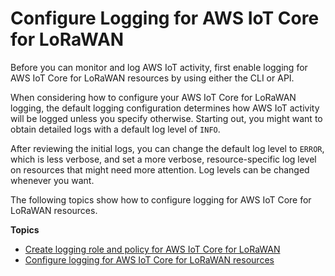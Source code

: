 # Configure Logging for AWS IoT Core for LoRaWAN<a name="connect-iot-lorawan-configure-logging"></a>

Before you can monitor and log AWS IoT activity, first enable logging for AWS IoT Core for LoRaWAN resources by using either the CLI or API\.

When considering how to configure your AWS IoT Core for LoRaWAN logging, the default logging configuration determines how AWS IoT activity will be logged unless you specify otherwise\. Starting out, you might want to obtain detailed logs with a default log level of `INFO`\.

After reviewing the initial logs, you can change the default log level to `ERROR`, which is less verbose, and set a more verbose, resource\-specific log level on resources that might need more attention\. Log levels can be changed whenever you want\.

The following topics show how to configure logging for AWS IoT Core for LoRaWAN resources\.

**Topics**
+ [Create logging role and policy for AWS IoT Core for LoRaWAN](connect-iot-lorawan-create-logging-role-policy.md)
+ [Configure logging for AWS IoT Core for LoRaWAN resources](connect-iot-lorawan-configure-resource-logging.md)